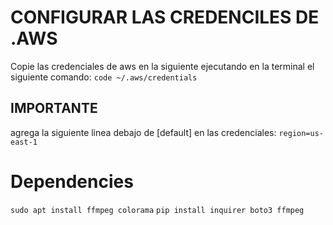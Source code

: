 
# CONFIGURAR LAS CREDENCILES DE .AWS
Copie las credenciales de aws en la siguiente ejecutando en la terminal el siguiente comando:
`code ~/.aws/credentials`

## IMPORTANTE
agrega la siguiente linea debajo de [default] en las credenciales:
`region=us-east-1`

# Dependencies
`sudo apt install ffmpeg colorama`
`pip install inquirer boto3 ffmpeg`